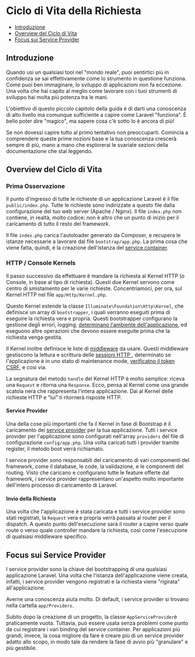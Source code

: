 # Ciclo di Vita della Richiesta

- [Introduzione](#introduzione)
- [Overview del Ciclo di Vita](#overview-ciclo-di-vita)
- [Focus sui Service Provider](#focus-sui-service-provider)

<a name="introduzione"></a>
## Introduzione

Quando usi un qualsiasi tool nel "mondo reale", puoi sentirtici più in confidenza se sai effettivamente come lo strumento in questione funziona. Come puoi ben immaginare, lo sviluppo di applicazioni non fa eccezione. Una volta che hai capito al meglio come lavorare con i tuoi strumenti di sviluppo hai molta più potenza tra le mani.

L'obiettivo di questo piccolo capitolo della guida è di darti una conoscenza di alto livello ma comunque sufficiente a capire come Laravel "funziona". È bello poter dire "magico", ma sapere cosa c'è sotto lo è ancora di più!

Se non dovessi capire tutto al primo tentativo non preoccuparti. Comincia a comprendere queste prime nozioni base e la tua conoscenza crescerà sempre di più, mano a mano che esplorerai le svariate sezioni della documentazione che stai leggendo.

<a name="overview-ciclo-di-vita"></a>
## Overview del Ciclo di Vita

### Prima Osservazione

Il punto d'ingresso di tutte le richieste di un applicazione Laravel è il file `public/index.php`. Tutte le richieste sono indirizzate a questo file dalla configurazione del tuo web server (Apache / Nginx). Il file `index.php` non contiene, in realtà, molto codice: non è altro che un punto di inizio per il caricamento di tutto il resto del framework.

Il file `index.php` carica l'autoloader generato da Composer, e recupera le istanze necessarie a lavorare dal file `bootstrap/app.php`. La prima cosa che viene fatta, quindi, è la creazione dell'istanza del [service container](/documentazione/5.1/container).

### HTTP / Console Kernels

Il passo successivo da effettuare è mandare la richiesta al Kernel HTTP (o Console, in base al tipo di richiesta). Questi due Kernel servono come centro di smistamento per le varie richieste. Concentriamoci, per ora, sul Kernel HTTP nel file `app/Http/Kernel.php`.

Questo Kernel estende la classe `Illuminate\Foundation\Http\Kernel`, che definisce un array di `bootstrapper`, i quali verranno eseguiti prima di eseguire la richiesta vera e propria. Questi bootstrapper configurano la gestione degli errori, logging, [determinano l'ambiente dell'applicazione](/documentazione/5.1/installatzone#configurazione-ambiente), ed eseguono altre operazioni che devono essere eseguite prima che la richiesta venga gestita.

Il Kernel inoltre definisce le liste di [middleware](/documentazione/5.1/middleware) da usare. Questi middleware gestiscono la lettura e scrittura delle [sessioni HTTP ](/documentazione/5.1/sessioni), determinato se l'applicazione è in uno stato di maintenance mode, [verificatno il token CSRF](/documentazione/5.1/routing#protezione-csrf), e così via.

La segnatura del metodo `handle` del Kernel HTTP è molto semplice: riceva una `Request` e ritorna una `Response`. Ecco, pensa al Kernel come una grande scatola nera che rappresenta l'intera applicazione. Dai al Kernel delle richieste HTTP e “lui” ti ritornerà risposte HTTP.

#### Service Provider

Una della cose più importanti che fa il Kernel in fase di Bootstrap è il caricamento dei [service provider](/documentazione/5.1/providers) per la tua applicazione. Tutti i service provider per l'applicazione sono configurati nell'array `providers` del file di configurazione `config/app.php`. Una volta caricati tutti i provider tramite register, il metodo boot verrà richiamato.

I service provider sono responsabili del caricamento di vari compomenti del framework, come il database, le code, la validazione, e le componenti del routing. Visto che caricano e configurano tutte le feature offerte dal framework, i service provider rappresentano un'aspetto molto importante dell'intero processo di caricamento di Laravel.

#### Invio della Richiesta

Una volta che l'applicazione è stata caricata e tutti i service provider sono stati registrati, la `Request` vera e propria verrà passata al router per il dispatch. A questo punto dell'esecuzione sarà il router a capire verso quale route o verso quale controller mandare la richiesta, così come l'esecuzione di qualsiasi middleware specifico.

<a name="focus-sui-service-provider"></a>
## Focus sui Service Provider

I service provider sono la chiave del bootstrapping di una qualsiasi applicazione Laravel. Una volta che l'istanza dell'applicazione viene creata, infatti, i service provider vengono registrati e la richiesta viene "rigirata" all'applicazione.

Averne una conoscenza aiuta molto. Di default, i service provider si trovano nella cartella  `app/Providers`.

Subito dopo la creazione di un progetto, la classe `AppServiceProvider`è praticamente vuota. Tuttavia, può essere usata senza problemi come punto da cui registrare i vari binding del service container. Per applicazioni più grandi, invece, la cosa migliore da fare è creare più di un service provider adatto allo scopo, in modo tale da rendere la fase di avvio più "granulare" e più gestibile.

